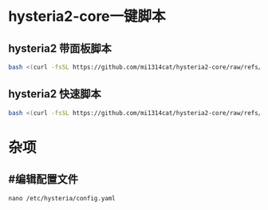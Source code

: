 # hysteria2-core一键脚本


## hysteria2 带面板脚本
```bash
bash <(curl -fsSL https://github.com/mi1314cat/hysteria2-core/raw/refs/heads/main/hy2-panel.sh)
```
## hysteria2 快速脚本
```bash
bash <(curl -fsSL https://github.com/mi1314cat/hysteria2-core/raw/refs/heads/main/fast-hy2.sh)
```
# 杂项
## #编辑配置文件
```
nano /etc/hysteria/config.yaml
```
